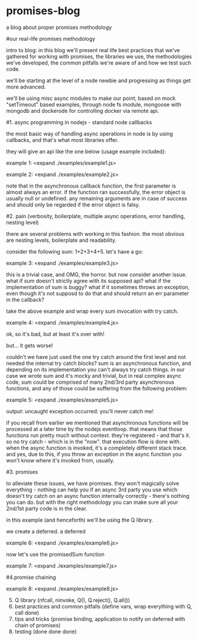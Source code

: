 # promises-blog
a blog about proper promises methodology

#our real-life promises methodology

intro to blog: in this blog we'll present real life best practices that we've gathered for working with promises, the libraries we use, the methodologies we've developed, the common pitfalls we're aware of and how we test such code.

we'll be starting at the level of a node newbie and progressing as things get more advanced.

we'll be using misc async modules to make our point, based on mock "setTimeout" based examples, through node fs module, mongoose with mongodb and dockerode for controlling docker via remote api.

#1. async programming in nodejs - standard node callbacks

the most basic way of handling async operations in node is by using callbacks, and that's what most libraries offer.

they will give an api like the one below (usage example included):

example 1: <expand ./examples/example1.js>

example 2: <expand ./examples/example2.js>

note that in the asynchronous callback function, the first parameter is almost always an error.
if the function ran successfully, the error object is usually null or undefined.
any remaining arguments are in case of success and should only be regarded if the error object is falsy.

#2. pain (verbosity, boilerplate, multiple async operations, error handling, nesting level)

there are several problems with working in this fashion.
the most obvious are nesting levels, boilerplate and readability.

consider the following sum: 1+2+3+4+5. let's have a go:

example 3: <expand ./examples/example3.js>


this is a trivial case, and OMG, the horror.
but now consider another issue. what if sum doesn't strictly agree with its supposed api?
what if the implementation of sum is buggy?
what if it sometimes throws an exception, even though it's not supposd to do that and should return an err parameter in the callback?

take the above example and wrap every sum invocation with try catch.

example 4: <expand ./examples/example4.js>

ok, so it's bad, but at least it's over with!

but... it gets worse!

couldn't we have just used the one try catch around the first level and not needed the internal try catch blocks?
sum is an asynchronous function, and depending on its implementation you can't always try catch things.
in our case we wrote sum and it's mocky and trivial, but in real complex async code, sum could be comprised of
many 2nd/3rd party asynchronous functions, and any of those could be suffering from the following problem:

example 5: <expand ./examples/example5.js>

output: uncaught exception occurred: you'll never catch me!

if you recall from earlier we mentioned that asynchronous functions will be processed at a later time by the nodejs eventloop. that means that those functions run pretty much without context. they're registered - and that's it. so no try catch - which is in the "now". that execution flow is done with. when the async function is invoked, it's a completely different stack trace.
and yes, due to this, if you throw an exception in the async function you won't know where it's invoked from, usually.

#3. promises

to alleviate these issues, we have promises. they won't magically solve everything -
nothing can help you if an async 3rd party you use which doesn't try catch on an async function internally correctly - there's nothing you can do.
but with the right methodology you can make sure all your 2nd/1st party code is in the clear.

in this example (and henceforth) we'll be using the Q library.

we create a deferred. a deferred

example 6: <expand ./examples/example6.js>

now let's use the promisedSum function

example 7: <expand ./examples/example7.js>

#4.promise chaining

example 8: <expand ./examples/example8.js>

5. Q library (nfcall, ninvoke, Q(), Q.reject(), Q.all())
6. best practices and common pitfalls (define vars, wrap everything with Q, call done)
7. tips and tricks (promise binding, application to notify on deferred with chain of promises)
8. testing (done done done)


